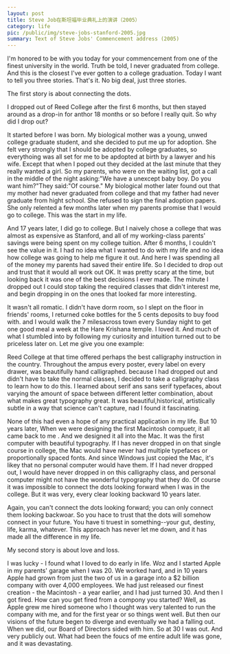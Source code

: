 ```yaml
---
layout: post
title: Steve Job在斯坦福毕业典礼上的演讲（2005）
category: life
pic: /public/img/steve-jobs-stanford-2005.jpg
summary: Text of Steve Jobs' Commencement address (2005)
---
```


I'm honored to be with you today for your commencement from one of the finest university in the world. Truth be told, I never graduated from college. And this is the closest I've ever gotten to a college graduation. Today I want to tell you three stories. That's it. No big deal, just three stories.

The first story is about connecting the dots.

I dropped out of Reed College after the first 6 months, but then stayed around as a drop-in for anthor 18 months or so before I really quit. So why did I drop out?

It started before I was born. My biological mother was a young, unwed college graduate student, and she decided to put me up for adoption. She felt very strongly that I should be adopted by college graduates, so everythoing was all set for me to be apdopted at birth by a lawyer and his wife. Except that when I poped out they decided at the last minute that they really wanted a girl. So my parents, who were on the waiting list, got a call in the middle of the night asking:"We have a unexcept baby boy. Do you want him?"They said:"Of course." My biological mother later found out that my mother had never graduated from college and that my father had never graduate from hight school. She refused to sign the final adoption papers. She only relented a few months later when my parents promise that I would go to college. This was the start in my life.

And 17 years later, I did go to college. But I naively chose a college that was almost as expensive as Stanford, and all of my working-class parents' savings were being spent on my college tuition. After 6 months, I couldn't see the value in it. I had no idea what I wanted to do with my life and no idea how college was going to help me figure it out. And here I was spending all of the money my parents had saved their entire life. So I decided to drop out and trust that it would all work out OK. It was pretty scary at the time, but looking back it was one of the best decisions I ever made. The minute I dropped out I could stop taking the required classes that didn't interest me, and begin dropping in on the ones that looked far more interesting.

It wasn't all romatic. I didn't have dorm room, so I slept on the floor in friends' rooms, I returned coke bottles for the 5 cents deposits to buy food with. and I would walk the 7 milesacross town every Sunday night to get one good meal a week at the Hare Krishana temple. I loved it. And much of what I stumbled into by following my curiosity and intuition turned out to be priceless later on. Let me give you one example:

Reed College at that time offered perhaps the best calligraphy instruction in the country. Throughout the ampus every poster, every label on every drawer, was beautifully hand calligraphed. because I had dropped out and didn't have to take the normal classes, I decided to take a calligraphy class to learn how to do this. I learned about serif ans sans serif typefaces, about varying the amount of space between different letter combination, about what makes great typography great. It was beautiful,historical, artistically subtle in a way that science can't capture, nad I found it fascinating.

None of this had even a hope of any practical application in my life. But 10 years later, When we were designing the first Macintosh compuetr, it all came back to me . And we designed it all into the Mac. It was the first computer with beautiful typography. If I has never dropped in on that single course in college, the Mac would have never had multiple typefaces or proportionally spaced fonts. And since Windows just copied the Mac, it's likey that no personal computer would have them. If I had never dropped out, I would have never dropped in on this calligraphy class, and personal computer might not have the wonderful typography that they do. Of course it was impossible to connect the dots looking forward when I was in the college. But it was very, every clear looking backward 10 years later.

Again, you can't connect the dots looking forward; you can only connect them looking backwoar. So you hace to trust that the dots will somehow connect in your future. You have ti truest in something--your gut, destiny, life, karma, whatever. This approach has never let me down, and it has made all the difference in my life.

My second story is about love and loss.

I was lucky - I found what I loved to do early in life. Woz and I started Apple in my parents' garage when I was 20. We worked hard, and in 10 years Apple had grown from just the two of us in a garage into a $2 billion company with over 4,000 employees. We had just released our finest creation - the Macintosh - a year earlier, and I had just turned 30. And then I got fired. How can you get fired from a compony you started? Well, as Apple grew me hired someone who I thought was very talented to run the company with me, and for the first year or so things went well. But then our visions of the future begen to diverge and eventually we had a falling out. When we did, our Board of Directors sided with him. So at 30 I was out. And very publicly out. What had been the foucs of me entire adult life was gone, and it was devastating.

